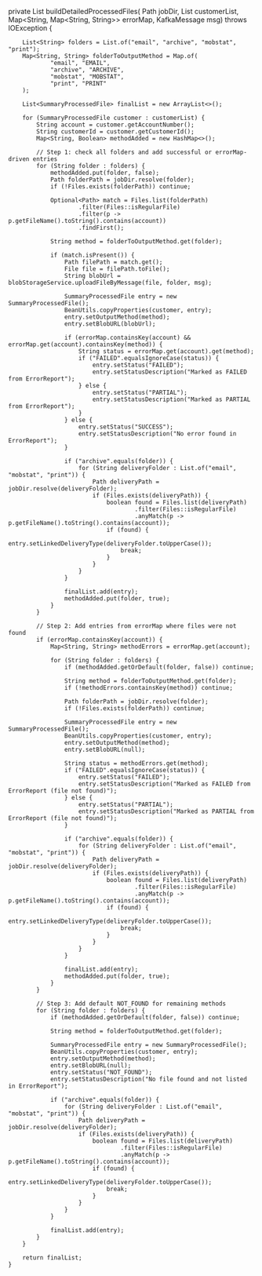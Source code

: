 private List<SummaryProcessedFile> buildDetailedProcessedFiles(
            Path jobDir,
            List<SummaryProcessedFile> customerList,
            Map<String, Map<String, String>> errorMap,
            KafkaMessage msg) throws IOException {

        List<String> folders = List.of("email", "archive", "mobstat", "print");
        Map<String, String> folderToOutputMethod = Map.of(
                "email", "EMAIL",
                "archive", "ARCHIVE",
                "mobstat", "MOBSTAT",
                "print", "PRINT"
        );

        List<SummaryProcessedFile> finalList = new ArrayList<>();

        for (SummaryProcessedFile customer : customerList) {
            String account = customer.getAccountNumber();
            String customerId = customer.getCustomerId();
            Map<String, Boolean> methodAdded = new HashMap<>();

            // Step 1: check all folders and add successful or errorMap-driven entries
            for (String folder : folders) {
                methodAdded.put(folder, false);
                Path folderPath = jobDir.resolve(folder);
                if (!Files.exists(folderPath)) continue;

                Optional<Path> match = Files.list(folderPath)
                        .filter(Files::isRegularFile)
                        .filter(p -> p.getFileName().toString().contains(account))
                        .findFirst();

                String method = folderToOutputMethod.get(folder);

                if (match.isPresent()) {
                    Path filePath = match.get();
                    File file = filePath.toFile();
                    String blobUrl = blobStorageService.uploadFileByMessage(file, folder, msg);

                    SummaryProcessedFile entry = new SummaryProcessedFile();
                    BeanUtils.copyProperties(customer, entry);
                    entry.setOutputMethod(method);
                    entry.setBlobURL(blobUrl);

                    if (errorMap.containsKey(account) && errorMap.get(account).containsKey(method)) {
                        String status = errorMap.get(account).get(method);
                        if ("FAILED".equalsIgnoreCase(status)) {
                            entry.setStatus("FAILED");
                            entry.setStatusDescription("Marked as FAILED from ErrorReport");
                        } else {
                            entry.setStatus("PARTIAL");
                            entry.setStatusDescription("Marked as PARTIAL from ErrorReport");
                        }
                    } else {
                        entry.setStatus("SUCCESS");
                        entry.setStatusDescription("No error found in ErrorReport");
                    }

                    if ("archive".equals(folder)) {
                        for (String deliveryFolder : List.of("email", "mobstat", "print")) {
                            Path deliveryPath = jobDir.resolve(deliveryFolder);
                            if (Files.exists(deliveryPath)) {
                                boolean found = Files.list(deliveryPath)
                                        .filter(Files::isRegularFile)
                                        .anyMatch(p -> p.getFileName().toString().contains(account));
                                if (found) {
                                    entry.setLinkedDeliveryType(deliveryFolder.toUpperCase());
                                    break;
                                }
                            }
                        }
                    }

                    finalList.add(entry);
                    methodAdded.put(folder, true);
                }
            }

            // Step 2: Add entries from errorMap where files were not found
            if (errorMap.containsKey(account)) {
                Map<String, String> methodErrors = errorMap.get(account);

                for (String folder : folders) {
                    if (methodAdded.getOrDefault(folder, false)) continue;

                    String method = folderToOutputMethod.get(folder);
                    if (!methodErrors.containsKey(method)) continue;

                    Path folderPath = jobDir.resolve(folder);
                    if (!Files.exists(folderPath)) continue;

                    SummaryProcessedFile entry = new SummaryProcessedFile();
                    BeanUtils.copyProperties(customer, entry);
                    entry.setOutputMethod(method);
                    entry.setBlobURL(null);

                    String status = methodErrors.get(method);
                    if ("FAILED".equalsIgnoreCase(status)) {
                        entry.setStatus("FAILED");
                        entry.setStatusDescription("Marked as FAILED from ErrorReport (file not found)");
                    } else {
                        entry.setStatus("PARTIAL");
                        entry.setStatusDescription("Marked as PARTIAL from ErrorReport (file not found)");
                    }

                    if ("archive".equals(folder)) {
                        for (String deliveryFolder : List.of("email", "mobstat", "print")) {
                            Path deliveryPath = jobDir.resolve(deliveryFolder);
                            if (Files.exists(deliveryPath)) {
                                boolean found = Files.list(deliveryPath)
                                        .filter(Files::isRegularFile)
                                        .anyMatch(p -> p.getFileName().toString().contains(account));
                                if (found) {
                                    entry.setLinkedDeliveryType(deliveryFolder.toUpperCase());
                                    break;
                                }
                            }
                        }
                    }

                    finalList.add(entry);
                    methodAdded.put(folder, true);
                }
            }

            // Step 3: Add default NOT_FOUND for remaining methods
            for (String folder : folders) {
                if (methodAdded.getOrDefault(folder, false)) continue;

                String method = folderToOutputMethod.get(folder);

                SummaryProcessedFile entry = new SummaryProcessedFile();
                BeanUtils.copyProperties(customer, entry);
                entry.setOutputMethod(method);
                entry.setBlobURL(null);
                entry.setStatus("NOT_FOUND");
                entry.setStatusDescription("No file found and not listed in ErrorReport");

                if ("archive".equals(folder)) {
                    for (String deliveryFolder : List.of("email", "mobstat", "print")) {
                        Path deliveryPath = jobDir.resolve(deliveryFolder);
                        if (Files.exists(deliveryPath)) {
                            boolean found = Files.list(deliveryPath)
                                    .filter(Files::isRegularFile)
                                    .anyMatch(p -> p.getFileName().toString().contains(account));
                            if (found) {
                                entry.setLinkedDeliveryType(deliveryFolder.toUpperCase());
                                break;
                            }
                        }
                    }
                }

                finalList.add(entry);
            }
        }

        return finalList;
    }
